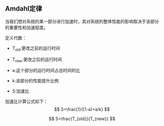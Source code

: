 ## Amdahl定律

当我们想对系统的某一部分进行加速时，其对系统的整体性能的影响取决于该部分的重要性和加速程度。

定义代数：

- T<sub>old</sub>:更改之前的运行时间

- T<sub>new</sub>:更改之后的运行时间
- a:这个部分的运行时间占总时间的比
- k:该部分的性能提升比例
- S:加速比

加速比计算公式如下：
$$
S=\frac{1}{(1-a)+a/k}
$$

$$
S=\frac{T_{old}}{T_{new}}
$$
